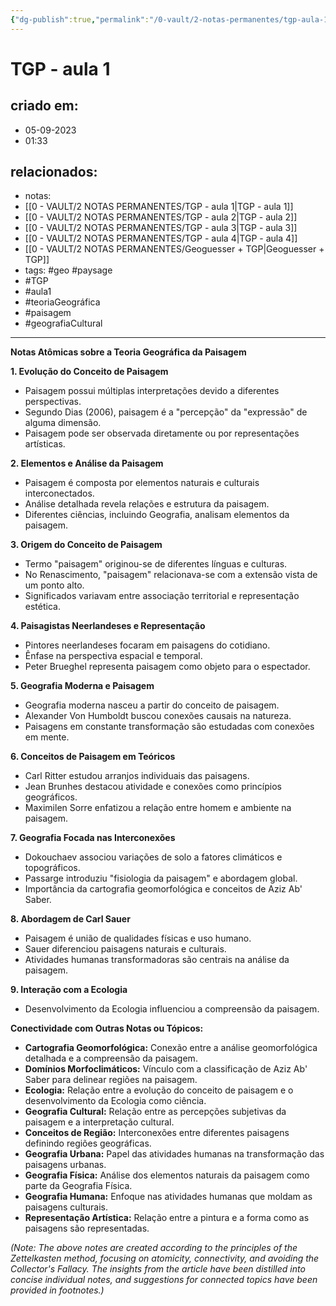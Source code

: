 ```yaml
---
{"dg-publish":true,"permalink":"/0-vault/2-notas-permanentes/tgp-aula-1/","tags":["permanente","geo","paysage","TGP","aula1","teoriaGeográfica","paisagem","geografiaCultural"],"dgHomeLink":true,"dgShowLocalGraph":true,"dgShowFileTree":true,"dgEnableSearch":true,"noteIcon":""}
---
```


# TGP - aula 1

## criado em: 
- 05-09-2023
- 01:33
## relacionados:
- notas: 
- [[0 - VAULT/2 NOTAS PERMANENTES/TGP - aula 1\|TGP - aula 1]]
- [[0 - VAULT/2 NOTAS PERMANENTES/TGP - aula 2\|TGP - aula 2]]
- [[0 - VAULT/2 NOTAS PERMANENTES/TGP - aula 3\|TGP - aula 3]]
- [[0 - VAULT/2 NOTAS PERMANENTES/TGP - aula 4\|TGP - aula 4]]
- [[0 - VAULT/2 NOTAS PERMANENTES/Geoguesser + TGP\|Geoguesser + TGP]]
- tags: #geo #paysage 
- #TGP
- #aula1
- #teoriaGeográfica
- #paisagem
- #geografiaCultural
---

**Notas Atômicas sobre a Teoria Geográfica da Paisagem**

**1. Evolução do Conceito de Paisagem**
   - Paisagem possui múltiplas interpretações devido a diferentes perspectivas.
   - Segundo Dias (2006), paisagem é a "percepção" da "expressão" de alguma dimensão.
   - Paisagem pode ser observada diretamente ou por representações artísticas.

**2. Elementos e Análise da Paisagem**
   - Paisagem é composta por elementos naturais e culturais interconectados.
   - Análise detalhada revela relações e estrutura da paisagem.
   - Diferentes ciências, incluindo Geografia, analisam elementos da paisagem.

**3. Origem do Conceito de Paisagem**
   - Termo "paisagem" originou-se de diferentes línguas e culturas.
   - No Renascimento, "paisagem" relacionava-se com a extensão vista de um ponto alto.
   - Significados variavam entre associação territorial e representação estética.

**4. Paisagistas Neerlandeses e Representação**
   - Pintores neerlandeses focaram em paisagens do cotidiano.
   - Ênfase na perspectiva espacial e temporal.
   - Peter Brueghel representa paisagem como objeto para o espectador.

**5. Geografia Moderna e Paisagem**
   - Geografia moderna nasceu a partir do conceito de paisagem.
   - Alexander Von Humboldt buscou conexões causais na natureza.
   - Paisagens em constante transformação são estudadas com conexões em mente.

**6. Conceitos de Paisagem em Teóricos**
   - Carl Ritter estudou arranjos individuais das paisagens.
   - Jean Brunhes destacou atividade e conexões como princípios geográficos.
   - Maximilen Sorre enfatizou a relação entre homem e ambiente na paisagem.

**7. Geografia Focada nas Interconexões**
   - Dokouchaev associou variações de solo a fatores climáticos e topográficos.
   - Passarge introduziu "fisiologia da paisagem" e abordagem global.
   - Importância da cartografia geomorfológica e conceitos de Aziz Ab' Saber.

**8. Abordagem de Carl Sauer**
   - Paisagem é união de qualidades físicas e uso humano.
   - Sauer diferenciou paisagens naturais e culturais.
   - Atividades humanas transformadoras são centrais na análise da paisagem.

**9. Interação com a Ecologia**
   - Desenvolvimento da Ecologia influenciou a compreensão da paisagem.

**Conectividade com Outras Notas ou Tópicos:**
- **Cartografia Geomorfológica:** Conexão entre a análise geomorfológica detalhada e a compreensão da paisagem.
- **Domínios Morfoclimáticos:** Vínculo com a classificação de Aziz Ab' Saber para delinear regiões na paisagem.
- **Ecologia:** Relação entre a evolução do conceito de paisagem e o desenvolvimento da Ecologia como ciência.
- **Geografia Cultural:** Relação entre as percepções subjetivas da paisagem e a interpretação cultural.
- **Conceitos de Região:** Interconexões entre diferentes paisagens definindo regiões geográficas.
- **Geografia Urbana:** Papel das atividades humanas na transformação das paisagens urbanas.
- **Geografia Física:** Análise dos elementos naturais da paisagem como parte da Geografia Física.
- **Geografia Humana:** Enfoque nas atividades humanas que moldam as paisagens culturais.
- **Representação Artística:** Relação entre a pintura e a forma como as paisagens são representadas.

*(Note: The above notes are created according to the principles of the Zettelkasten method, focusing on atomicity, connectivity, and avoiding the Collector's Fallacy. The insights from the article have been distilled into concise individual notes, and suggestions for connected topics have been provided in footnotes.)*